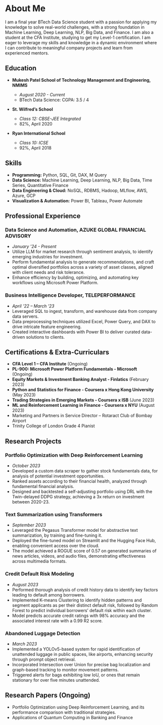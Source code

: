 # About Me

I am a final year BTech Data Science student with a passion for applying my knowledge to solve real-world challenges, with a strong foundation in Machine Learning, Deep Learning, NLP, Big Data, and Finance. I am also a student at the CFA Institute, studying to get my Level-1 certification. I am eager to leverage my skills and knowledge in a dynamic environment where I can contribute to meaningful company projects and learn from experienced mentors.

## Education

- **Mukesh Patel School of Technology Management and Engineering, NMIMS**
  - *August 2020 - Current*
  - BTech Data Science: CGPA: 3.5 / 4

- **St. Wilfred’s School**
  - *Class 12: CBSE-JEE Integrated*
  - 82%, April 2020

- **Ryan International School**
  - *Class 10: ICSE*
  - 92%, April 2018

## Skills

- **Programming:** Python, SQL, Git, DAX, M Query
- **Data Science:** Machine Learning, Deep Learning, NLP, Big Data, Time Series, Quantitative Finance
- **Data Engineering & Cloud:** NoSQL, RDBMS, Hadoop, MLflow, AWS, Azure, GCP
- **Visualization & Automation:** Power BI, Tableau, Power Automate

## Professional Experience

### Data Science and Automation, AZUKE GLOBAL FINANCIAL ADVISORY

- *January ’24 - Present*
- Utilize LLM for market research through sentiment analysis, to identify emerging industries for investment.
- Perform fundamental analysis to generate recommendations, and craft optimal diversified portfolios across a variety of asset classes, aligned with client needs and risk tolerance.
- Enhance efficiency by building, optimizing, and automating key workflows using Microsoft Power Platform.

### Business Intelligence Developer, TELEPERFORMANCE

- *April ‘22 – March ‘23*
- Leveraged SQL to ingest, transform, and warehouse data from company data servers.
- Data preprocessing techniques utilized Excel, Power Query, and DAX to drive intricate feature engineering.
- Created interactive dashboards with Power BI to deliver curated data-driven solutions to clients.

## Certifications & Extra-Curriculars

- **CFA Level 1 – CFA Institute** (Ongoing)
- **PL-900: Microsoft Power Platform Fundamentals - Microsoft** (Ongoing)
- **Equity Markets & Investment Banking Analyst - Finlatics** (February 2023)
- **Python and Statistics for Finance - Coursera x Hong Kong University** (May 2023)
- **Trading Strategies in Emerging Markets - Coursera x ISB** (June 2023)
- **ML and Reinforcement Learning in Finance - Coursera x NYU** (August 2023)
- Marketing and Partners in Service Director – Rotaract Club of Bombay Airport
- Trinity College of London Grade 4 Pianist

## Research Projects

### Portfolio Optimization with Deep Reinforcement Learning

- *October 2023*
- Developed a custom data scraper to gather stock fundamentals data, for analysis of potential investment opportunities.
- Ranked assets according to their financial health, analyzed through fundamental financial analysis.
- Designed and backtested a self-adjusting portfolio using DRL with the Twin-delayed DDPG strategy, achieving a 3x return on investment between 2020-23.

### Text Summarization using Transformers

- *September 2023*
- Leveraged the Pegasus Transformer model for abstractive text summarization, by training and fine-tuning it.
- Deployed the fine-tuned model on Streamlit and the Hugging Face Hub, enabling convenient access over the cloud.
- The model achieved a ROGUE score of 0.57 on generated summaries of news articles, videos, and audio files, demonstrating effectiveness across multimedia formats.

### Credit Default Risk Modeling

- *August 2023*
- Performed thorough analysis of credit history data to identify key factors leading to default among borrowers.
- Implemented K-means Clustering to identify hidden patterns and segment applicants as per their distinct default risk, followed by Random Forest to predict individual borrowers’ default risk within each cluster.
- Model predicts accurate credit ratings with 98% accuracy and the associated interest rate with a 0.99 R2 score.

### Abandoned Luggage Detection

- *March 2023*
- Implemented a YOLOv5-based system for rapid identification of unattended luggage in public spaces, like airports, enhancing security through prompt object retrieval.
- Incorporated Intersection over Union for precise bag localization and graph-based tracking to monitor movement patterns.
- Triggered alerts for bags exhibiting low IoU, or ones that remain stationary for over five minutes unattended.

## Research Papers (Ongoing)

- Portfolio Optimization using Deep Reinforcement Learning, and its performance comparison with traditional strategies.
- Applications of Quantum Computing in Banking and Finance
